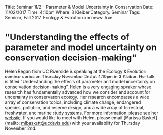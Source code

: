 Title: Seminar 11/2 - Parameter & Model Uncertainty in Conservation
Date: 11/02/2017
Time: 4:10pm
Where: 3 Kleiber
Category: Seminar
Tags: Seminar, Fall 2017, Ecology & Evolution
xnonews: true

# "Understanding the effects of parameter and model uncertainty on conservation decision-making" 

Helen Regan from UC Riverside is speaking at the Ecology & Evolution seminar series on Thursday November 2nd at 4:10pm in 3 Kleiber. Her talk is titled "Understanding the effects of parameter and model uncertainty on conservation decision-making”. Helen is a very engaging speaker whose research has fundamentally advanced how we consider and account for uncertainty in conservation ecology. Her research encompasses a wide array of conservation topics, including climate change, endangered species, pollution, and reserve design, and a wide array of terrestrial, freshwater, and marine study systems. For more information, please see [her website](https://helenmregan.wordpress.com). If you would like to meet with Helen, please email [Marissa Basket](mailto: mlbaskett@ucdavis.edu) with your availability for Thursday November 2nd.